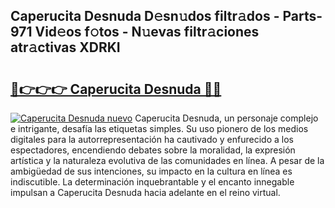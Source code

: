 ## Caperucita Desnuda D𝚎sn𝚞dos filtr𝚊dos - Parts-971 Vid𝚎os f𝚘tos - N𝚞evas filtr𝚊ciones atr𝚊ctivas XDRKI

# <h2><a href="http://mb05psd.tromn.icu/?c=Caperucita+Desnuda">🔗👉👉👉 Caperucita Desnuda 🔗🔗</a></h2>

[![Caperucita Desnuda nuevo](https://i.imgur.com/pEAQMta.gif)](http://mb05psd.tromn.icu/?c=Caperucita+Desnuda)
Caperucita Desnuda, un personaje complejo e intrigante, desafía las etiquetas simples. Su uso pionero de los medios digitales para la autorrepresentación ha cautivado y enfurecido a los espectadores, encendiendo debates sobre la moralidad, la expresión artística y la naturaleza evolutiva de las comunidades en línea. A pesar de la ambigüedad de sus intenciones, su impacto en la cultura en línea es indiscutible. La determinación inquebrantable y el encanto innegable impulsan a Caperucita Desnuda hacia adelante en el reino virtual.
